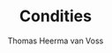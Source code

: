 ---
title: "Condities"
author: "Thomas Heerma van Voss"
isbn: ""
isbn13: "9789493168053"
rating: "0"
publisher: "Das Mag"
pages: "444"
publishYear: "2020"
read: ""
goodreads_id: "49485475"
---
